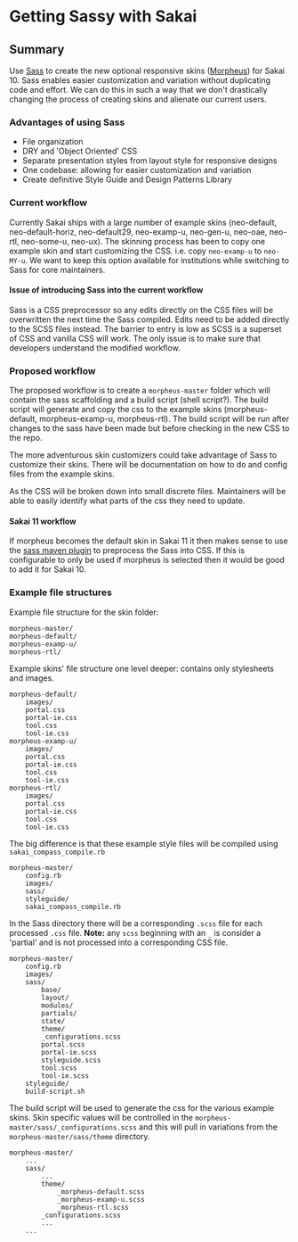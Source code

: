 # Getting Sassy with Sakai

## Summary 
Use [Sass](http://sass-lang.com "Semantically Awesome Style Sheets") to create the new optional responsive skins ([Morpheus](https://jira.sakaiproject.org/browse/SAK-25514 "Jira")) for Sakai 10. Sass enables easier customization and variation without duplicating code and effort. We can do this in such a way that we don't drastically changing the process of creating skins and alienate our current users. 
	
### Advantages of using Sass
* File organization
* DRY and 'Object Oriented' CSS
* Separate presentation styles from layout style for responsive designs
* One codebase: allowing for easier customization and variation
* Create definitive Style Guide and Design Patterns Library

### Current workflow
Currently Sakai ships with a large number of example skins (neo-default, neo-default-horiz, neo-default29, neo-examp-u, neo-gen-u, neo-oae, neo-rtl, neo-some-u, neo-ux). The skinning process has been to copy one example skin and start customizing the CSS. i.e. copy `neo-examp-u` to `neo-MY-u`. We want to keep this option available for institutions while switching to Sass for core maintainers.

#### Issue of introducing Sass into the current workflow
Sass is a CSS preprocessor so any edits directly on the CSS files will be overwritten the next time the Sass compiled. Edits need to be added directly to the SCSS files instead. The barrier to entry is low as SCSS is a superset of CSS and vanilla CSS will work. The only issue is to make sure that developers understand the modified workflow.  

### Proposed workflow
The proposed workflow is to create a `morpheus-master` folder which will contain the sass scaffolding and a build script (shell script?). The build script will generate and copy the css to the example skins (morpheus-default, morpheus-examp-u, morpheus-rtl). The build script will be run after changes to the sass have been made but before checking in the new CSS to the repo.

The more adventurous skin customizers could take advantage of Sass to customize their skins. There will be documentation on how to do and config files from the example skins. 

As the CSS will be broken down into small discrete files. Maintainers will be able to easily identify what parts of the css they need to update. 

#### Sakai 11 workflow
If morpheus becomes the default skin in Sakai 11 it then makes sense to use the [sass maven plugin](https://github.com/Jasig/sass-maven-plugin) to preprocess the Sass into CSS. If this is configurable to only be used if morpheus is selected then it would be good to add it for Sakai 10.

### Example file structures
Example file structure for the skin folder:   

```
morpheus-master/  
morpheus-default/
morpheus-examp-u/  
morpheus-rtl/  
```

Example skins' file structure one level deeper: contains only stylesheets and images.

```   
morpheus-default/     
	images/         
	portal.css      
	portal-ie.css        
	tool.css     
	tool-ie.css   
morpheus-examp-u/     
	images/    
	portal.css   
	portal-ie.css     
	tool.css   
	tool-ie.css  
morpheus-rtl/   
	images/    
	portal.css   
	portal-ie.css     
	tool.css   
	tool-ie.css  
```   

The big difference is that these example style files will be compiled using `sakai_compass_compile.rb`
 
```   
morpheus-master/
	config.rb         
	images/
	sass/
	styleguide/
	sakai_compass_compile.rb     
```   

In the Sass directory there will be a corresponding `.scss` file for each processed `.css` file. __Note:__ any `scss` beginning with an `_` is consider a 'partial' and is not processed into a corresponding CSS file. 

```   
morpheus-master/
	config.rb            
	images/
	sass/
		base/
		layout/
		modules/
		partials/
		state/
		theme/
		_configurations.scss
		portal.scss
		portal-ie.scss
		styleguide.scss
		tool.scss
		tool-ie.scss
	styleguide/
	build-script.sh       
```

The build script will be used to generate the css for the various example skins. Skin specific values will be controlled in the `morpheus-master/sass/_configurations.scss` and this will pull in variations from the `morpheus-master/sass/theme` directory.

```   
morpheus-master/
	...
	sass/
		...
		theme/
			_morpheus-default.scss
			_morpheus-examp-u.scss  
			_morpheus-rtl.scss	
		_configurations.scss
		...  
	...       
```